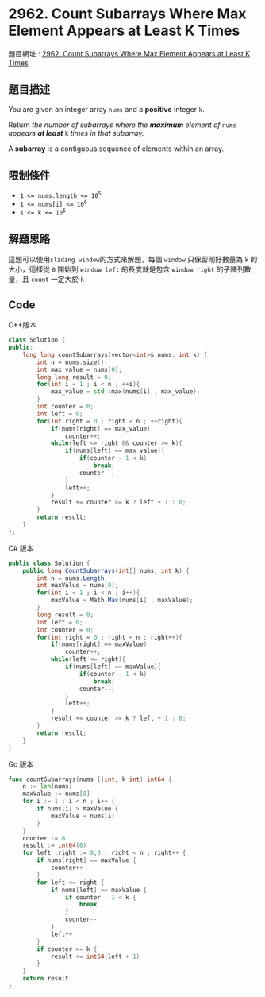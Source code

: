 # 2962. Count Subarrays Where Max Element Appears at Least K Times

題目網址 : [2962. Count Subarrays Where Max Element Appears at Least K Times](https://leetcode.com/problems/count-subarrays-where-max-element-appears-at-least-k-times)

## 題目描述

You are given an integer array `nums` and a **positive** integer `k`.

Return _the number of subarrays where the **maximum** element of_ `nums` _appears **at least**_ `k` _times in that subarray._

A **subarray** is a contiguous sequence of elements within an array.

## 限制條件

- <code>1 <= nums.length <= 10<sup>5</sup></code>
- <code>1 <= nums[i] <= 10<sup>6</sup></code>
- <code>1 <= k <= 10<sup>5</sup></code>

## 解題思路

這題可以使用`sliding window`的方式來解題，每個 `window` 只保留剛好數量為 `k` 的大小，這樣從 `0` 開始到 `window left` 的長度就是包含 `window right` 的子陣列數量，且 `count` 一定大於 `k`

## Code

C++版本

```C++
class Solution {
public:
    long long countSubarrays(vector<int>& nums, int k) {
        int n = nums.size();
        int max_value = nums[0];
        long long result = 0;
        for(int i = 1 ; i < n ; ++i){
            max_value = std::max(nums[i] , max_value);
        }
        int counter = 0;
        int left = 0;
        for(int right = 0 ; right < n ; ++right){
            if(nums[right] == max_value)
                counter++;
            while(left <= right && counter >= k){
                if(nums[left] == max_value){
                    if(counter - 1 < k)
                        break;
                    counter--;
                }
                left++;
            }
            result += counter >= k ? left + 1 : 0;
        }
        return result;
    }
};
```

C# 版本

```C#
public class Solution {
    public long CountSubarrays(int[] nums, int k) {
        int n = nums.Length;
        int maxValue = nums[0];
        for(int i = 1 ; i < n ; i++){
            maxValue = Math.Max(nums[i] , maxValue);
        }
        long result = 0;
        int left = 0;
        int counter = 0;
        for(int right = 0 ; right < n ; right++){
            if(nums[right] == maxValue)
                counter++;
            while(left <= right){
                if(nums[left] == maxValue){
                    if(counter - 1 < k)
                        break;
                    counter--;
                }
                left++;
            }
            result += counter >= k ? left + 1 : 0;
        }
        return result;
    }
}
```

Go 版本

```go
func countSubarrays(nums []int, k int) int64 {
    n := len(nums)
    maxValue := nums[0]
    for i := 1 ; i < n ; i++ {
        if nums[i] > maxValue {
            maxValue = nums[i]
        }
    }
    counter := 0
    result := int64(0)
    for left ,right := 0,0 ; right < n ; right++ {
        if nums[right] == maxValue {
            counter++
        }
        for left <= right {
            if nums[left] == maxValue {
                if counter - 1 < k {
                    break
                }
                counter--
            }
            left++
        }
        if counter >= k {
            result += int64(left + 1)
        }
    }
    return result
}
```
